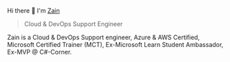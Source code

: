 Hi there 👋 I'm [Zain](https://zainulhassan.net)
> Cloud & DevOps Support Engineer

Zain is a Cloud & DevOps Support engineer, Azure & AWS Certified, Microsoft Certified Trainer (MCT), Ex-Microsoft Learn Student Ambassador, Ex-MVP @ C#-Corner. 
